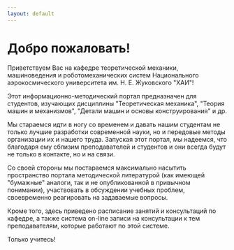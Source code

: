 ```yaml
---
layout: default
---
```


# Добро пожаловать!
Приветствуем Вас на кафедре теоретической механики, машиноведения и роботомеханических систем Национального аэрокосмического университета им. Н. Е. Жуковского "ХАИ"!

Этот информационно-методический портал предназначен для студентов, изучающих дисциплины "Теоретическая механика", "Теория машин и механизмов", "Детали машин и основы конструирования" и др.

Мы стараемся идти в ногу со временем и давать нашим студентам не только лучшие разработки современной науки, но и передовые методы организации их и нашего труда. Запуская этот портал, мы надеемся, что благодаря ему сблизим преподавателей и студентов и они всегда будут не только в контакте, но и на связи.

Со своей стороны мы постараемся максимально насытить пространство портала методической литературой (как имеющей "бумажные" аналоги, так и не опубликованной в привычном понимании), участвовать в обсуждении учебных проблем, своевременно реагировать на задаваемые вопросы.

Кроме того, здесь приведено расписание занятий и консультаций по кафедре, а также система on-line записи на консультации к тем преподавателям, которые работают по этой системе.

Только учитесь!
